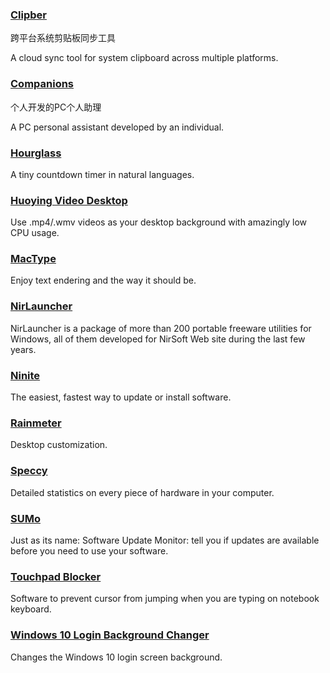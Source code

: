 ### [Clipber](http://clipber.com/clipber/)

跨平台系统剪贴板同步工具

A cloud sync tool for system clipboard across multiple platforms.

### [Companions](http://www.jackeriss.com/companions.htm)

个人开发的PC个人助理

A PC personal assistant developed by an individual.

### [Hourglass](https://chris.dziemborowicz.com/apps/hourglass/)

A tiny  countdown timer in natural languages.

### [Huoying Video Desktop](http://huoying666.com/)

Use .mp4/.wmv videos as your desktop background with amazingly low CPU usage.

### [MacType](http://www.mactype.net/)

Enjoy text endering and the way it should be.

### [NirLauncher](http://launcher.nirsoft.net/)

NirLauncher is a package of more than 200 portable freeware utilities for Windows, all of them developed for NirSoft Web site during the last few years.

### [Ninite](https://ninite.com/)

The easiest, fastest way to update or install software.

### [Rainmeter](/www.rainmeter.net)

Desktop customization.

### [Speccy](https://www.piriform.com/speccy)

Detailed statistics on every piece of hardware in your computer.

### [SUMo](http://www.kcsoftwares.com/?sumo)

Just as its name: Software Update Monitor: tell you if updates are available before you need to use your software.

### [Touchpad Blocker](http://touchpad-blocker.com/)

Software to prevent cursor from jumping when you are typing on notebook keyboard.

### [**Windows 10 Login Background Changer**](https://github.com/PFCKrutonium/Windows-10-Login-Background-Changer)

Changes the Windows 10 login screen background.

